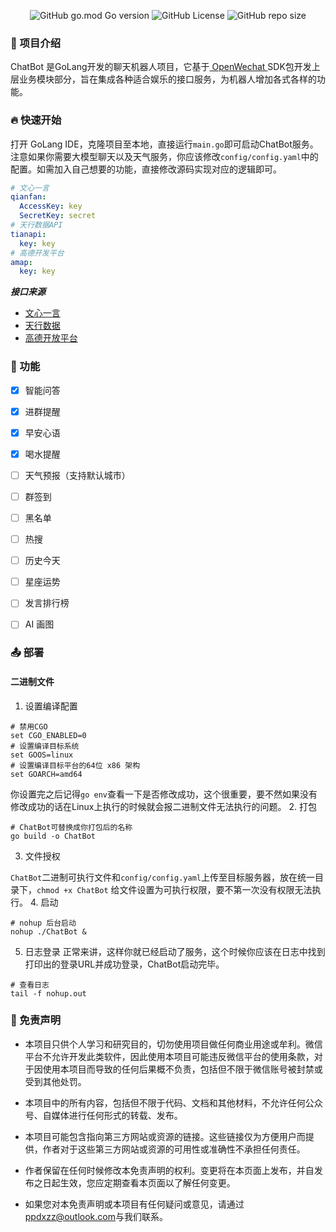 <div align="center">

![GitHub go.mod Go version](https://img.shields.io/github/go-mod/go-version/ppdxzz/ChatBot?logo=go)
![GitHub License](https://img.shields.io/github/license/ppdxzz/ChatBot?label=License&color=red)
![GitHub repo size](https://img.shields.io/github/repo-size/ppdxzz/ChatBot?label=Size&color=green)

</div>

### 📖 项目介绍
ChatBot 是GoLang开发的聊天机器人项目，它基于<a href="https://github.com/eatmoreapple/openwechat"> OpenWechat </a>SDK包开发上层业务模块部分，旨在集成各种适合娱乐的接口服务，为机器人增加各式各样的功能。


### 🔥 快速开始
打开 GoLang IDE，克隆项目至本地，直接运行`main.go`即可启动ChatBot服务。注意如果你需要大模型聊天以及天气服务，你应该修改`config/config.yaml`中的配置。如需加入自己想要的功能，直接修改源码实现对应的逻辑即可。
```yaml
# 文心一言
qianfan:
  AccessKey: key
  SecretKey: secret
# 天行数据API
tianapi:
  key: key
# 高德开发平台
amap:
  key: key
```
***接口来源***
- <a href="https://developer.baidu.com/">文心一言</a>
- <a href="https://www.tianapi.com/">天行数据</a>
- <a href="https://lbs.amap.com/">高德开放平台</a>


### 🚀 功能
- [x] 智能问答
- [x] 进群提醒
- [x] 早安心语
- [x] 喝水提醒
- [ ] 天气预报（支持默认城市）
- [ ] 群签到
- [ ] 黑名单
- [ ] 热搜
- [ ] 历史今天
- [ ] 星座运势
- [ ] 发言排行榜
- [ ] AI 画图


### 📤 部署
#### 二进制文件
1. 设置编译配置
```shell
# 禁用CGO
set CGO_ENABLED=0
# 设置编译目标系统
set GOOS=linux
# 设置编译目标平台的64位 x86 架构
set GOARCH=amd64
```
你设置完之后记得`go env`查看一下是否修改成功，这个很重要，要不然如果没有修改成功的话在Linux上执行的时候就会报二进制文件无法执行的问题。
2. 打包
```shell
# ChatBot可替换成你打包后的名称
go build -o ChatBot
```
3. 文件授权

`ChatBot`二进制可执行文件和`config/config.yaml`上传至目标服务器，放在统一目录下，`chmod +x ChatBot` 给文件设置为可执行权限，要不第一次没有权限无法执行。
4. 启动
```shell
# nohup 后台启动
nohup ./ChatBot &
```
5. 日志登录
正常来讲，这样你就已经启动了服务，这个时候你应该在日志中找到打印出的登录URL并成功登录，ChatBot启动完毕。
```shell
# 查看日志
tail -f nohup.out
```


### 📣 免责声明
- 本项目只供个人学习和研究目的，切勿使用项目做任何商业用途或牟利。微信平台不允许开发此类软件，因此使用本项目可能违反微信平台的使用条款，对于因使用本项目而导致的任何后果概不负责，包括但不限于微信账号被封禁或受到其他处罚。

- 本项目中的所有内容，包括但不限于代码、文档和其他材料，不允许任何公众号、自媒体进行任何形式的转载、发布。

- 本项目可能包含指向第三方网站或资源的链接。这些链接仅为方便用户而提供，作者对于这些第三方网站或资源的可用性或准确性不承担任何责任。

- 作者保留在任何时候修改本免责声明的权利。变更将在本页面上发布，并自发布之日起生效，您应定期查看本页面以了解任何变更。

- 如果您对本免责声明或本项目有任何疑问或意见，请通过<a href="mailto:ppdxzz@outlook.com">ppdxzz@outlook.com</a>与我们联系。

